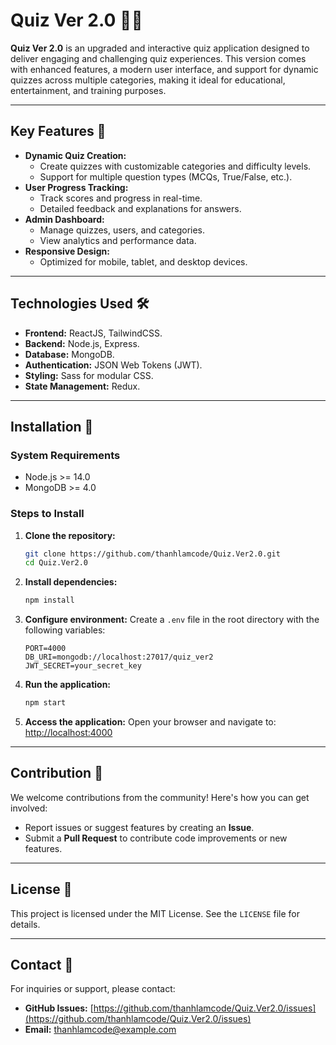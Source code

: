 # Quiz Ver 2.0 🧠🎯

**Quiz Ver 2.0** is an upgraded and interactive quiz application designed to deliver engaging and challenging quiz experiences. This version comes with enhanced features, a modern user interface, and support for dynamic quizzes across multiple categories, making it ideal for educational, entertainment, and training purposes.

---

## Key Features 🔑

- **Dynamic Quiz Creation:**
  - Create quizzes with customizable categories and difficulty levels.
  - Support for multiple question types (MCQs, True/False, etc.).
- **User Progress Tracking:**
  - Track scores and progress in real-time.
  - Detailed feedback and explanations for answers.
- **Admin Dashboard:**
  - Manage quizzes, users, and categories.
  - View analytics and performance data.
- **Responsive Design:**
  - Optimized for mobile, tablet, and desktop devices.

---

## Technologies Used 🛠️

- **Frontend:** ReactJS, TailwindCSS.
- **Backend:** Node.js, Express.
- **Database:** MongoDB.
- **Authentication:** JSON Web Tokens (JWT).
- **Styling:** Sass for modular CSS.
- **State Management:** Redux.

---

## Installation 🚀

### System Requirements
- Node.js >= 14.0
- MongoDB >= 4.0

### Steps to Install

1. **Clone the repository:**
   ```bash
   git clone https://github.com/thanhlamcode/Quiz.Ver2.0.git
   cd Quiz.Ver2.0
   ```

2. **Install dependencies:**
   ```bash
   npm install
   ```

3. **Configure environment:**
   Create a `.env` file in the root directory with the following variables:
   ```env
   PORT=4000
   DB_URI=mongodb://localhost:27017/quiz_ver2
   JWT_SECRET=your_secret_key
   ```

4. **Run the application:**
   ```bash
   npm start
   ```

5. **Access the application:**
   Open your browser and navigate to: [http://localhost:4000](http://localhost:4000)

---

## Contribution 🤝

We welcome contributions from the community! Here's how you can get involved:
- Report issues or suggest features by creating an **Issue**.
- Submit a **Pull Request** to contribute code improvements or new features.

---

## License 📜

This project is licensed under the MIT License. See the `LICENSE` file for details.

---

## Contact 📧

For inquiries or support, please contact:
- **GitHub Issues:** [https://github.com/thanhlamcode/Quiz.Ver2.0/issues](https://github.com/thanhlamcode/Quiz.Ver2.0/issues)
- **Email:** thanhlamcode@example.com
